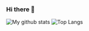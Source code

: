 ### Hi there 👋

![My github stats](https://github-readme-stats.vercel.app/api?username=anirudhkosgi&theme=github_dark)
![Top Langs](https://github-readme-stats.vercel.app/api/top-langs/?username=anirudhkosgi&langs_count=8&theme=github_dark&layout=compact)
